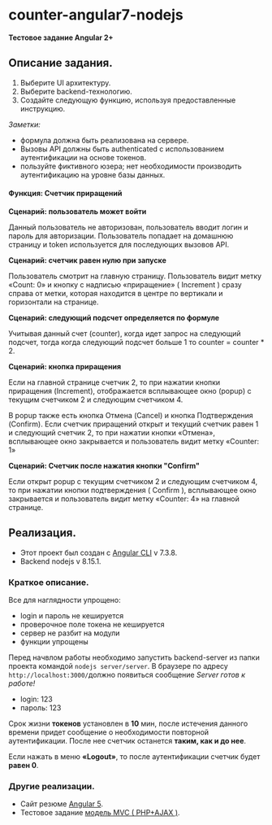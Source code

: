
# counter-angular7-nodejs

**Тестовое задание Angular 2+**

## Описание задания. 
1. Выберите UI архитектуру.
2. Выберите backend-технологию.
3. Создайте следующую функцию, используя предоставленные инструкцию.

_Заметки:_
* формула должна быть реализована на сервере.
* Вызовы API должны быть authenticated с использованием аутентификации на основе токенов.
* пользуйте фиктивного юзера; нет необходимости производить аутентификацию на уровне базы данных.

#### Функция: Счетчик приращений
**Сценарий: пользователь может войти**

Данный пользователь не авторизован, пользователь вводит логин и пароль для авторизации.
Пользователь попадает на домашнюю страницу и token используется для последующих вызовов API.

**Сценарий: счетчик равен нулю при запуске**

Пользователь смотрит на главную страницу.
Пользователь видит метку «Count: 0» и кнопку с надписью «приращение» (​ Increment​ ) сразу справа от метки, которая находится в центре по вертикали и горизонтали на странице.

**Сценарий: следующий подсчет определяется по формуле**

Учитывая данный счет (counter), когда идет запрос на следующий подсчет, тогда  когда следующий подсчет больше 1 то counter = counter * 2.

**Сценарий: кнопка приращения**

Если на главной странице счетчик 2, то при нажатии кнопки приращения (Increment), отображается всплывающее окно (popup) с текущим счетчиком 2 и следующим счетчиком 4.

В popup также есть кнопка Отмена (Cancel) и кнопка Подтверждения (Confirm).
Если счетчик приращений открыт и текущий счетчик равен 1 и следующий счетчик 2, то  при нажатии кнопки «Отмена», всплывающее окно закрывается и пользователь видит метку «Counter: 1»

**Сценарий: Счетчик после нажатия кнопки "Confirm"**

Если открыт popup с текущим счетчиком 2 и следующим счетчиком 4, то при нажатии кнопки подтверждения (​ Confirm​ ), всплывающее окно закрывается и пользователь видит метку «Counter: 4» на главной странице.

## Реализация.
* Этот проект был создан с [Angular CLI](https://github.com/angular/angular-cli) v 7.3.8.
* Backend  nodejs v 8.15.1.

### Краткое описание.
Все для наглядности упрощено:
* login и пароль не кешируется
* проверочное поле токена не кешируется
* сервер не разбит на модули
* функции упрощены

Перед начвлом работы необходимо запустить backend-server из папки проекта командой `nodejs server/server`.
В браузере по адресу `http://localhost:3000/`должно появиться сообщение *Server готов к работе!*
* login: 123
* пароль: 123

Срок жизни **токенов** установлен  в **10** мин, после истечения данного времени придет сообщение о необходимости повторной аутентификации. После нее счетчик останется **таким, как и до нее**.

Если нажать в меню **«Logout»**, то после аутентификации счетчик будет **равен 0**.

### Другие реализации.

* Сайт резюме [Angular 5](https://aser.zzz.com.ua).
* Тестовое задание [модель MVC ( PHP+AJAX )](https://aser-test.000webhostapp.com ).


